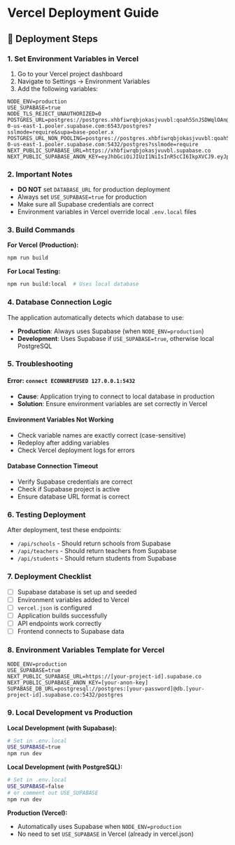 # Vercel Deployment Guide

## 🚀 Deployment Steps

### 1. Set Environment Variables in Vercel

1. Go to your Vercel project dashboard
2. Navigate to Settings → Environment Variables
3. Add the following variables:

```
NODE_ENV=production
USE_SUPABASE=true
NODE_TLS_REJECT_UNAUTHORIZED=0
POSTGRES_URL=postgres://postgres.xhbfiwrqbjokasjvuvbl:qoah5SnJSDWqlOAn@aws-0-us-east-1.pooler.supabase.com:6543/postgres?sslmode=require&supa=base-pooler.x
POSTGRES_URL_NON_POOLING=postgres://postgres.xhbfiwrqbjokasjvuvbl:qoah5SnJSDWqlOAn@aws-0-us-east-1.pooler.supabase.com:5432/postgres?sslmode=require
NEXT_PUBLIC_SUPABASE_URL=https://xhbfiwrqbjokasjvuvbl.supabase.co
NEXT_PUBLIC_SUPABASE_ANON_KEY=eyJhbGciOiJIUzI1NiIsInR5cCI6IkpXVCJ9.eyJpc3MiOiJzdXBhYmFzZSIsInJlZiI6InhoYmZpd3JxYmpva2FzanZ1dmJsIiwicm9sZSI6ImFub24iLCJpYXQiOjE3NTE2ODY5MzQsImV4cCI6MjA2NzI2MjkzNH0.7Pya046lQv3UhYBuTFdyqer1y9FH49BENch5dmWedIk
```

### 2. Important Notes

- **DO NOT** set `DATABASE_URL` for production deployment
- Always set `USE_SUPABASE=true` for production
- Make sure all Supabase credentials are correct
- Environment variables in Vercel override local `.env.local` files

### 3. Build Commands

**For Vercel (Production):**
```bash
npm run build
```

**For Local Testing:**
```bash
npm run build:local  # Uses local database
```

### 4. Database Connection Logic

The application automatically detects which database to use:

- **Production**: Always uses Supabase (when `NODE_ENV=production`)
- **Development**: Uses Supabase if `USE_SUPABASE=true`, otherwise local PostgreSQL

### 5. Troubleshooting

#### Error: `connect ECONNREFUSED 127.0.0.1:5432`
- **Cause**: Application trying to connect to local database in production
- **Solution**: Ensure environment variables are set correctly in Vercel

#### Environment Variables Not Working
- Check variable names are exactly correct (case-sensitive)
- Redeploy after adding variables
- Check Vercel deployment logs for errors

#### Database Connection Timeout
- Verify Supabase credentials are correct
- Check if Supabase project is active
- Ensure database URL format is correct

### 6. Testing Deployment

After deployment, test these endpoints:
- `/api/schools` - Should return schools from Supabase
- `/api/teachers` - Should return teachers from Supabase
- `/api/students` - Should return students from Supabase

### 7. Deployment Checklist

- [ ] Supabase database is set up and seeded
- [ ] Environment variables added to Vercel
- [ ] `vercel.json` is configured
- [ ] Application builds successfully
- [ ] API endpoints work correctly
- [ ] Frontend connects to Supabase data

### 8. Environment Variables Template for Vercel

```
NODE_ENV=production
USE_SUPABASE=true
NEXT_PUBLIC_SUPABASE_URL=https://[your-project-id].supabase.co
NEXT_PUBLIC_SUPABASE_ANON_KEY=[your-anon-key]
SUPABASE_DB_URL=postgresql://postgres:[your-password]@db.[your-project-id].supabase.co:5432/postgres
```

### 9. Local Development vs Production

**Local Development (with Supabase):**
```bash
# Set in .env.local
USE_SUPABASE=true
npm run dev
```

**Local Development (with PostgreSQL):**
```bash
# Set in .env.local
USE_SUPABASE=false
# or comment out USE_SUPABASE
npm run dev
```

**Production (Vercel):**
- Automatically uses Supabase when `NODE_ENV=production`
- No need to set `USE_SUPABASE` in Vercel (already in vercel.json)

